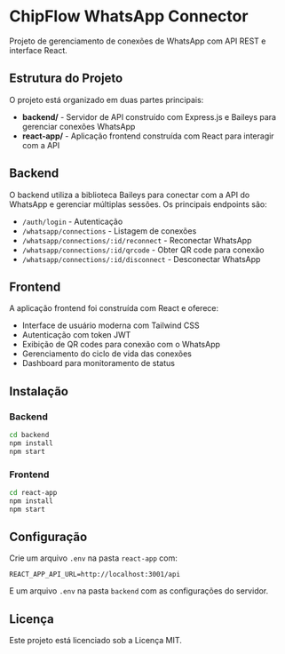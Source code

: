 # ChipFlow WhatsApp Connector

Projeto de gerenciamento de conexões de WhatsApp com API REST e interface React.

## Estrutura do Projeto

O projeto está organizado em duas partes principais:

- **backend/** - Servidor de API construído com Express.js e Baileys para gerenciar conexões WhatsApp
- **react-app/** - Aplicação frontend construída com React para interagir com a API

## Backend

O backend utiliza a biblioteca Baileys para conectar com a API do WhatsApp e gerenciar múltiplas sessões. Os principais endpoints são:

- `/auth/login` - Autenticação
- `/whatsapp/connections` - Listagem de conexões
- `/whatsapp/connections/:id/reconnect` - Reconectar WhatsApp
- `/whatsapp/connections/:id/qrcode` - Obter QR code para conexão
- `/whatsapp/connections/:id/disconnect` - Desconectar WhatsApp

## Frontend

A aplicação frontend foi construída com React e oferece:

- Interface de usuário moderna com Tailwind CSS
- Autenticação com token JWT
- Exibição de QR codes para conexão com o WhatsApp
- Gerenciamento do ciclo de vida das conexões
- Dashboard para monitoramento de status

## Instalação

### Backend

```bash
cd backend
npm install
npm start
```

### Frontend

```bash
cd react-app
npm install
npm start
```

## Configuração

Crie um arquivo `.env` na pasta `react-app` com:

```
REACT_APP_API_URL=http://localhost:3001/api
```

E um arquivo `.env` na pasta `backend` com as configurações do servidor.

## Licença

Este projeto está licenciado sob a Licença MIT.
